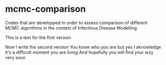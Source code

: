 # mcmc-comparison
Codes that are developped in order to assess comparison of different MCMC algorithms in the context of Infectious Disease Modelling 

This is a text for the first version

Now I write the second version
You know who you are but yes I aknowledge it's a difficult moment you are living 
And hopefully you will find your wzy very soon
